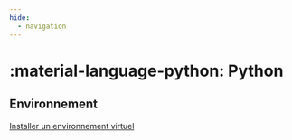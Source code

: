 ```yaml
---
hide:
  - navigation
---
```


# :material-language-python: Python
## Environnement

[Installer un environnement virtuel](python/environnement-virtuel.md)

